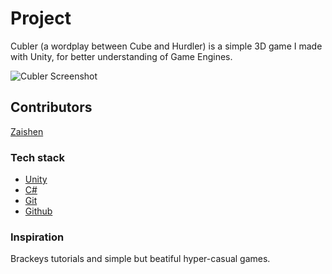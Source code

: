 # Project

Cubler (a wordplay between Cube and Hurdler) is a simple 3D game I made with Unity, for better understanding of Game Engines. 

![Cubler Screenshot](/Assets/Imgs/Cubler_512x512.png)

## Contributors

[Zaishen](https://github.com/Zai-shen)

### Tech stack

* [Unity](https://unity.com/)
* [C#](https://docs.microsoft.com/en-us/dotnet/csharp/)
* [Git](https://git-scm.com/)
* [Github](https://github.com/)

### Inspiration

Brackeys tutorials and simple but beatiful hyper-casual games.

